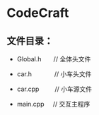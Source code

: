 # CodeCraft

## 文件目录：

- Global.h  &nbsp; &nbsp; &nbsp; // 全体头文件

- car.h &nbsp; &nbsp; &nbsp; &nbsp;  &nbsp; &nbsp;    // 小车头文件

- car.cpp   &nbsp; &nbsp; &nbsp; &nbsp; // 小车源文件

- main.cpp &nbsp; &nbsp;   // 交互主程序
